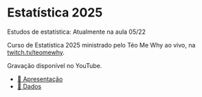 # Estatística 2025

Estudos de estatística: Atualmente na aula 05/22

Curso de Estatística 2025 ministrado pelo Téo Me Why ao vivo, na [twitch.tv/teomewhy](twitch.tv/teomewhy).

Gravação disponível no YouTube.

- [🔗 Apresentação](https://docs.google.com/presentation/d/1Zfwk5sxpyr98oQlz2GWd_kj8EHuDeRg4tcY7T00Gy3I/edit?usp=sharing)
- [🔗 Dados](https://docs.google.com/spreadsheets/d/1lwlbNriQbpEwdwQ1FIhPYs0IosvJmtJLhU46LnJxczg/edit?usp=sharing)
